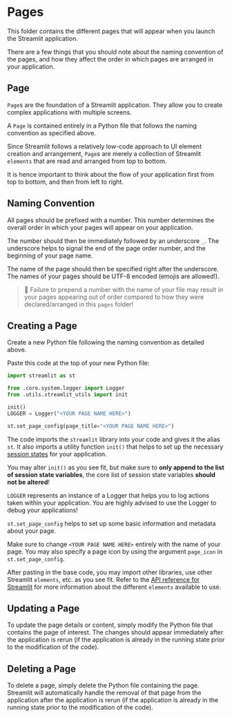 # Pages

This folder contains the different pages that will appear when you launch the Streamlit application.

There are a few things that you should note about the naming convention of the pages, and how they affect the order
in which pages are arranged in your application.

## Page

`Page`s are the foundation of a Streamlit application. They allow you to create complex applications with multiple
screens.

A `Page` is contained entirely in a Python file that follows the naming convention as specified above.

Since Streamlit follows a relatively low-code approach to UI element creation and arrangement, `Page`s are merely a
collection of Streamlit `elements` that are read and arranged from top to bottom.

It is hence important to think about the flow of your application first from top to bottom, and then from left to right.

## Naming Convention

All pages should be prefixed with a number. This number determines the overall order in which your pages will appear
on your application.

The number should then be immediately followed by an underscore `_`. The underscore helps to signal the end of
the page order number, and the beginning of your page name.

The name of the page should then be specified right after the underscore. The names of your pages should be UTF-8
encoded (emojis are allowed!).

> 🚨 Failure to prepend a number with the name of your file may result in your pages appearing out of order compared
> to how they were declared/arranged in this `pages` folder!

## Creating a Page

Create a new Python file following the naming convention as detailed above.

Paste this code at the top of your new Python file:

```python
import streamlit as st

from .core.system.logger import Logger
from .utils.streamlit_utils import init

init()
LOGGER = Logger("<YOUR PAGE NAME HERE>")

st.set_page_config(page_title="<YOUR PAGE NAME HERE>")

```

The code imports the `streamlit` library into your code and gives it the alias `st`. It also imports a utility function
`init()` that helps to set up the necessary [session states](https://docs.streamlit.io/develop/api-reference/caching-and-state/st.session_state)
for your application.

You may alter `init()` as you see fit, but make sure to **only append to the list of session state variables**, the core
list of session state variables **should not be altered**!

`LOGGER` represents an instance of a Logger that helps you to log actions taken within your application. You are highly
advised to use the Logger to debug your applications!

`st.set_page_config` helps to set up some basic information and metadata about your page.

Make sure to change `<YOUR PAGE NAME HERE>` entirely with the name of your page. You may also specify a page icon by
using the argument `page_icon` in `st.set_page_config`.

After pasting in the base code, you may import other libraries, use other Streamlit `elements`, etc. as you see fit.
Refer to the [API reference for Streamlit](https://docs.streamlit.io/develop/api-reference) for more information
about the different `elements` available to use.

## Updating a Page

To update the page details or content, simply modify the Python file that contains the page of interest. The changes
should appear immediately after the application is rerun (if the application is already in the running state prior
to the modification of the code).

## Deleting a Page

To delete a page, simply delete the Python file containing the page. Streamlit will automatically handle the removal
of that page from the application after the application is rerun (if the application is already in the running state prior
to the modification of the code).
